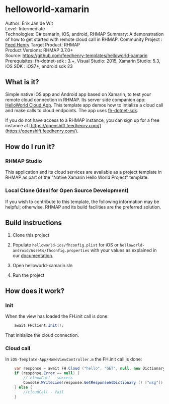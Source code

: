 # helloworld-xamarin

Author: Erik Jan de Wit   
Level: Intermediate  
Technologies: C# xamarin, iOS, android, RHMAP
Summary: A demonstration of how to get started with remote cloud call in RHMAP.
Community Project : [Feed Henry](http://feedhenry.org)
Target Product: RHMAP  
Product Versions: RHMAP 3.7.0+   
Source: https://github.com/feedhenry-templates/helloworld-xamarin  
Prerequisites: fh-dotnet-sdk : 3.+, Visual Studio: 2015, Xamarin Studio: 5.3, iOS SDK : iOS7+, android sdk 23

## What is it?

Simple native iOS app and Android app based on Xamarin, to test your remote cloud connection in RHMAP. Its server side companion app: [HelloWorld Cloud App](https://github.com/feedhenry-templates/helloworld-cloud). This template app demos how to intialize a cloud call and make calls to cloud endpoints. The app uses [fh-dotnet-sdk](https://github.com/feedhenry/fh-dotnet-sdk).

If you do not have access to a RHMAP instance, you can sign up for a free instance at [https://openshift.feedhenry.com/](https://openshift.feedhenry.com/).

## How do I run it?  

### RHMAP Studio

This application and its cloud services are available as a project template in RHMAP as part of the "Native Xamarin Hello World Project" template.

### Local Clone (ideal for Open Source Development)
If you wish to contribute to this template, the following information may be helpful; otherwise, RHMAP and its build facilities are the preferred solution.

## Build instructions

1. Clone this project

2. Populate ```helloworld-ios/fhconfig.plist``` for iOS or ```helloworld-android/Assets/fhconfig.properties``` with your values as explained in our [documentation](http://docs.feedhenry.com/v3/dev_tools/sdks/windows.html#windows-existing_app-set_up_configuration).

3. Open helloworld-xamarin.sln

4. Run the project
 
## How does it work?

### Init

When the view has loaded the FH.init call is done:
```csharp
    await FHClient.Init();
```
That initialize the cloud connection.

### Cloud call

In ```iOS-Template-App/HomeViewController.m``` the FH.init call is done:
```csharp
    var response = await FH.Cloud ("hello", "GET", null, new Dictionary<string, string> () { { "hello", name.Text } });
    if (response.Error == null) {
        // cloudCall - success
        Console.WriteLine(response.GetResponseAsDictionary () ["msg"]);
    } else {
        //cloudCall - fail
    }
```
